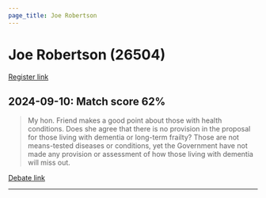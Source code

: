 ```yaml
---
page_title: Joe Robertson
---
```


# Joe Robertson  (26504)

[Register link](https://www.theyworkforyou.com/mp/26504/register)



## 2024-09-10: Match score 62%

>My hon. Friend makes a good point about those with health conditions. Does she agree that there is no provision in the proposal for those living with dementia or long-term frailty? Those are not means-tested diseases or conditions, yet the Government have not made any provision or assessment of how those living with dementia will miss out.

[Debate link](https://www.theyworkforyou.com/debates/?id=2024-09-10a.775.0) 

---

